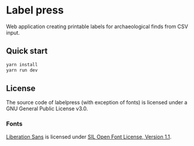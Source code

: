 # Label press

Web application creating printable labels for archaeological finds from CSV input.

## Quick start

```bash
yarn install
yarn run dev
```

## License

The source code of labelpress (with exception of fonts) is licensed under a GNU General Public License v3.0.

### Fonts

[Liberation Sans](https://github.com/liberationfonts/liberation-fonts) is licensed under [SIL Open Font License, Version 1.1](https://github.com/liberationfonts/liberation-fonts/blob/devel/LICENSE).
